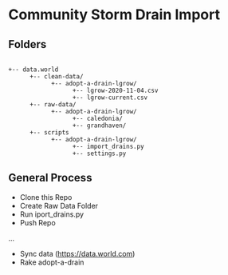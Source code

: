 # Community Storm Drain Import

## Folders
```

+-- data.world
      +-- clean-data/
            +-- adopt-a-drain-lgrow/
                  +-- lgrow-2020-11-04.csv
                  +-- lgrow-current.csv
      +-- raw-data/
            +-- adopt-a-drain-lgrow/
                  +-- caledonia/
                  +-- grandhaven/
      +-- scripts
            +-- adopt-a-drain-lgrow/
                  +-- import_drains.py
                  +-- settings.py  

```

## General Process
* Clone this Repo
* Create Raw Data Folder
* Run iport_drains.py
* Push Repo 

...
* Sync data (https://data.world.com)
* Rake adopt-a-drain
